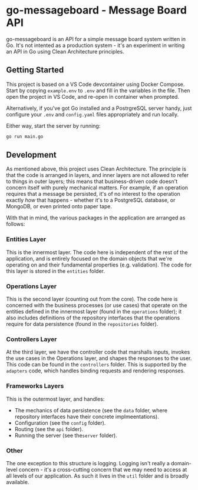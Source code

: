 # go-messageboard - Message Board API

go-messageboard is an API for a simple message board system written in Go. It's
not intented as a production system - it's an experiment in writing an API in Go
using Clean Architecture principles.

## Getting Started

This project is based on a VS Code devcontainer using Docker Compose. Start by
copying `example.env` to `.env` and fill in the variables in the file. Then open
the project in VS Code, and re-open in container when prompted.

Alternatively, if you've got Go installed and a PostrgreSQL server handy, just
configure your `.env` and `config.yaml` files appropriately and run locally.

Either way, start the server by running:

```bash
go run main.go
```

## Development

As mentioned above, this project uses Clean Architecture. The principle is that
the code is arranged in layers, and inner layers are not allowed to refer to
things in outer layers; this means that business-driven code doesn't concern
itself with purely mechanical matters. For example, if an operation requires
that a message be persisted, it's of no interest to the operation exactly _how_
that happens - whether it's to a PostgreSQL database, or MongoDB, or even
printed onto paper tape.

With that in mind, the various packages in the application are arranged as
follows:

### Entities Layer

This is the innermost layer. The code here is independent of the rest of the
application, and is entirely focused on the domain objects that we're operating
on and their fundamental properties (e.g. validation). The code for this layer
is stored in the `entities` folder.

### Operations Layer

This is the second layer (counting out from the core). The code here is
concerned with the business processes (or use cases) that operate on the
entities defined in the innermost layer (found in the `operations` folder); it
also includes definitions of the repository interfaces that the operations
require for data persistence (found in the `repositories` folder).

### Controllers Layer

At the third layer, we have the controller code that marshalls inputs, invokes
the use cases in the Operations layer, and shapes the responses to the user.
This code can be found in the `controllers` folder. This is supported by the
`adapters` code, which handles binding requests and rendering responses.

### Frameworks Layers

This is the outermost layer, and handles:

- The mechanics of data persistence (see the `data` folder, where repository
  interfaces have their concrete implmeentations).
- Configuration (see the `config` folder).
- Routing (see the `api` folder).
- Running the server (see the`server` folder).

### Other

The one exception to this structure is logging. Logging isn't really a domain-
level concern - it's a cross-cutting concern that we may need to access at all
levels of our application. As such it lives in the `util` folder and is broadly
available.
